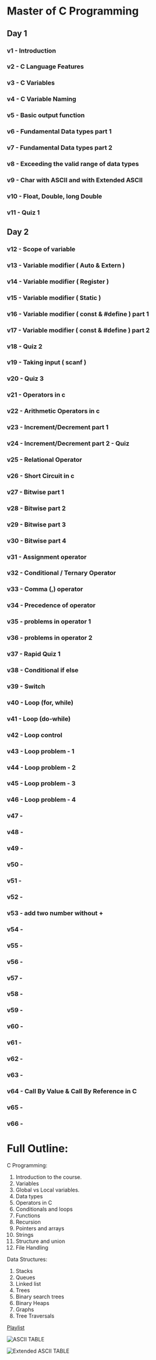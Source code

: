 # Master of C Programming

## Day 1

### v1 - Introduction

### v2 - C Language Features

### v3 - C Variables

### v4 - C Variable Naming

### v5 - Basic output function

### v6 - Fundamental Data types part 1

### v7 - Fundamental Data types part 2

### v8 - Exceeding the valid range of data types

### v9 - Char with ASCII and with Extended ASCII

### v10 - Float, Double, long Double

### v11 - Quiz 1

## Day 2

### v12 - Scope of variable

### v13 - Variable modifier ( Auto & Extern )

### v14 - Variable modifier ( Register )

### v15 - Variable modifier ( Static )

### v16 - Variable modifier ( const & #define ) part 1

### v17 - Variable modifier ( const & #define ) part 2

### v18 - Quiz 2

### v19 - Taking input ( scanf )

### v20 - Quiz 3

### v21 - Operators in c

### v22 - Arithmetic Operators in c

### v23 - Increment/Decrement part 1

### v24 - Increment/Decrement part 2 - Quiz

### v25 - Relational Operator

### v26 - Short Circuit in c

### v27 - Bitwise part 1

### v28 - Bitwise part 2

### v29 - Bitwise part 3

### v30 - Bitwise part 4

### v31 - Assignment operator

### v32 - Conditional / Ternary Operator

### v33 - Comma (,) operator

### v34 - Precedence of operator

### v35 - problems in operator 1

### v36 - problems in operator 2

### v37 - Rapid Quiz 1

### v38 - Conditional if else

### v39 - Switch

### v40 - Loop (for, while)

### v41 - Loop (do-while)

### v42 - Loop control

### v43 - Loop problem - 1

### v44 - Loop problem - 2

### v45 - Loop problem - 3

### v46 - Loop problem - 4

### v47 - 

### v48 - 

### v49 - 

### v50 - 

### v51 - 

### v52 - 

### v53 - add two number without +

### v54 - 

### v55 - 

### v56 - 

### v57 - 

### v58 - 

### v59 - 

### v60 - 

### v61 - 

### v62 - 

### v63 - 

### v64 - Call By Value & Call By Reference in C

### v65 - 

### v66 - 







# Full Outline:

C Programming:
1) Introduction to the course.
2) Variables 
3) Global vs Local variables. 
4) Data types  
5) Operators in C  
6) Conditionals and loops 
7) Functions 
8) Recursion  
9) Pointers and arrays 
10) Strings
11) Structure and union 
12) File Handling

Data Structures:
1) Stacks
2) Queues  
3) Linked list
4) Trees  
5) Binary search trees  
6) Binary Heaps  
7) Graphs  
8) Tree Traversals

[Playlist](https://youtube.com/playlist?list=PLBlnK6fEyqRhX6r2uhhlubuF5QextdCSM&si=KauFwcAzYFQny9qO)

![ASCII TABLE](image.png)

![Extended ASCII TABLE](image-1.png)